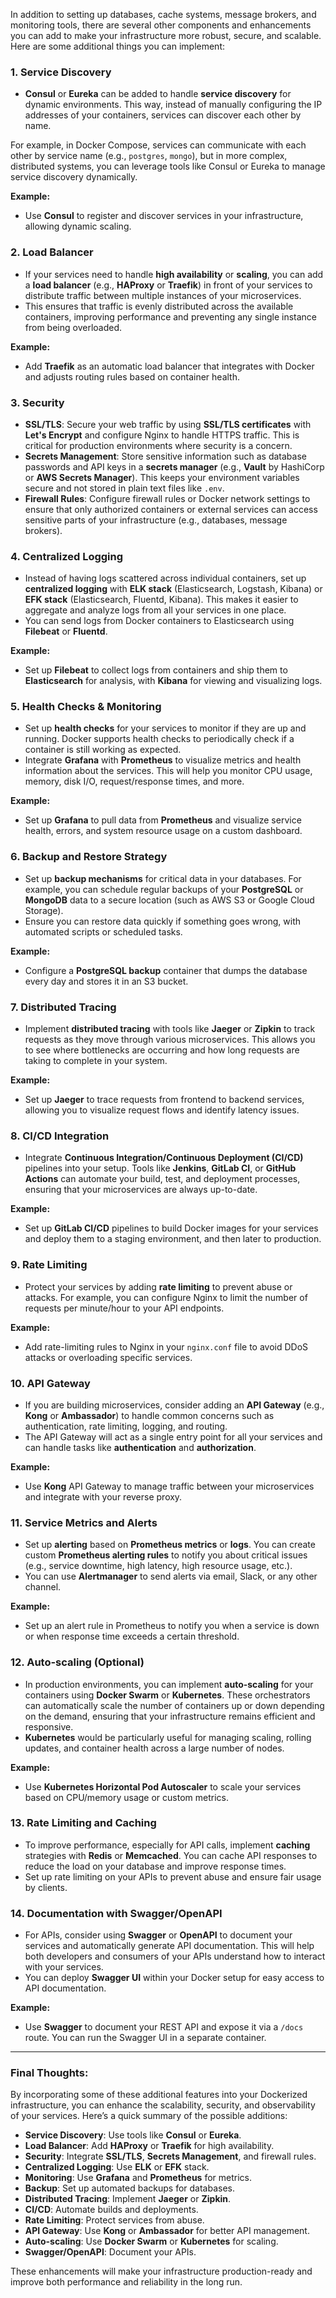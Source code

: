 In addition to setting up databases, cache systems, message brokers, and monitoring tools, there are several other components and enhancements you can add to make your infrastructure more robust, secure, and scalable. Here are some additional things you can implement:

### 1. **Service Discovery**

- **Consul** or **Eureka** can be added to handle **service discovery** for dynamic environments. This way, instead of manually configuring the IP addresses of your containers, services can discover each other by name.

For example, in Docker Compose, services can communicate with each other by service name (e.g., `postgres`, `mongo`), but in more complex, distributed systems, you can leverage tools like Consul or Eureka to manage service discovery dynamically.

**Example:**

- Use **Consul** to register and discover services in your infrastructure, allowing dynamic scaling.

### 2. **Load Balancer**

- If your services need to handle **high availability** or **scaling**, you can add a **load balancer** (e.g., **HAProxy** or **Traefik**) in front of your services to distribute traffic between multiple instances of your microservices.
- This ensures that traffic is evenly distributed across the available containers, improving performance and preventing any single instance from being overloaded.

**Example:**

- Add **Traefik** as an automatic load balancer that integrates with Docker and adjusts routing rules based on container health.

### 3. **Security**

- **SSL/TLS**: Secure your web traffic by using **SSL/TLS certificates** with **Let's Encrypt** and configure Nginx to handle HTTPS traffic. This is critical for production environments where security is a concern.
- **Secrets Management**: Store sensitive information such as database passwords and API keys in a **secrets manager** (e.g., **Vault** by HashiCorp or **AWS Secrets Manager**). This keeps your environment variables secure and not stored in plain text files like `.env`.
- **Firewall Rules**: Configure firewall rules or Docker network settings to ensure that only authorized containers or external services can access sensitive parts of your infrastructure (e.g., databases, message brokers).

### 4. **Centralized Logging**

- Instead of having logs scattered across individual containers, set up **centralized logging** with **ELK stack** (Elasticsearch, Logstash, Kibana) or **EFK stack** (Elasticsearch, Fluentd, Kibana). This makes it easier to aggregate and analyze logs from all your services in one place.
- You can send logs from Docker containers to Elasticsearch using **Filebeat** or **Fluentd**.

**Example:**

- Set up **Filebeat** to collect logs from containers and ship them to **Elasticsearch** for analysis, with **Kibana** for viewing and visualizing logs.

### 5. **Health Checks & Monitoring**

- Set up **health checks** for your services to monitor if they are up and running. Docker supports health checks to periodically check if a container is still working as expected.
- Integrate **Grafana** with **Prometheus** to visualize metrics and health information about the services. This will help you monitor CPU usage, memory, disk I/O, request/response times, and more.

**Example:**

- Set up **Grafana** to pull data from **Prometheus** and visualize service health, errors, and system resource usage on a custom dashboard.

### 6. **Backup and Restore Strategy**

- Set up **backup mechanisms** for critical data in your databases. For example, you can schedule regular backups of your **PostgreSQL** or **MongoDB** data to a secure location (such as AWS S3 or Google Cloud Storage).
- Ensure you can restore data quickly if something goes wrong, with automated scripts or scheduled tasks.

**Example:**

- Configure a **PostgreSQL backup** container that dumps the database every day and stores it in an S3 bucket.

### 7. **Distributed Tracing**

- Implement **distributed tracing** with tools like **Jaeger** or **Zipkin** to track requests as they move through various microservices. This allows you to see where bottlenecks are occurring and how long requests are taking to complete in your system.

**Example:**

- Set up **Jaeger** to trace requests from frontend to backend services, allowing you to visualize request flows and identify latency issues.

### 8. **CI/CD Integration**

- Integrate **Continuous Integration/Continuous Deployment (CI/CD)** pipelines into your setup. Tools like **Jenkins**, **GitLab CI**, or **GitHub Actions** can automate your build, test, and deployment processes, ensuring that your microservices are always up-to-date.

**Example:**

- Set up **GitLab CI/CD** pipelines to build Docker images for your services and deploy them to a staging environment, and then later to production.

### 9. **Rate Limiting**

- Protect your services by adding **rate limiting** to prevent abuse or attacks. For example, you can configure Nginx to limit the number of requests per minute/hour to your API endpoints.

**Example:**

- Add rate-limiting rules to Nginx in your `nginx.conf` file to avoid DDoS attacks or overloading specific services.

### 10. **API Gateway**

- If you are building microservices, consider adding an **API Gateway** (e.g., **Kong** or **Ambassador**) to handle common concerns such as authentication, rate limiting, logging, and routing.
- The API Gateway will act as a single entry point for all your services and can handle tasks like **authentication** and **authorization**.

**Example:**

- Use **Kong** API Gateway to manage traffic between your microservices and integrate with your reverse proxy.

### 11. **Service Metrics and Alerts**

- Set up **alerting** based on **Prometheus metrics** or **logs**. You can create custom **Prometheus alerting rules** to notify you about critical issues (e.g., service downtime, high latency, high resource usage, etc.).
- You can use **Alertmanager** to send alerts via email, Slack, or any other channel.

**Example:**

- Set up an alert rule in Prometheus to notify you when a service is down or when response time exceeds a certain threshold.

### 12. **Auto-scaling (Optional)**

- In production environments, you can implement **auto-scaling** for your containers using **Docker Swarm** or **Kubernetes**. These orchestrators can automatically scale the number of containers up or down depending on the demand, ensuring that your infrastructure remains efficient and responsive.
- **Kubernetes** would be particularly useful for managing scaling, rolling updates, and container health across a large number of nodes.

**Example:**

- Use **Kubernetes Horizontal Pod Autoscaler** to scale your services based on CPU/memory usage or custom metrics.

### 13. **Rate Limiting and Caching**

- To improve performance, especially for API calls, implement **caching** strategies with **Redis** or **Memcached**. You can cache API responses to reduce the load on your database and improve response times.
- Set up rate limiting on your APIs to prevent abuse and ensure fair usage by clients.

### 14. **Documentation with Swagger/OpenAPI**

- For APIs, consider using **Swagger** or **OpenAPI** to document your services and automatically generate API documentation. This will help both developers and consumers of your APIs understand how to interact with your services.
- You can deploy **Swagger UI** within your Docker setup for easy access to API documentation.

**Example:**

- Use **Swagger** to document your REST API and expose it via a `/docs` route. You can run the Swagger UI in a separate container.

---

### Final Thoughts:

By incorporating some of these additional features into your Dockerized infrastructure, you can enhance the scalability, security, and observability of your services. Here’s a quick summary of the possible additions:

- **Service Discovery**: Use tools like **Consul** or **Eureka**.
- **Load Balancer**: Add **HAProxy** or **Traefik** for high availability.
- **Security**: Integrate **SSL/TLS**, **Secrets Management**, and firewall rules.
- **Centralized Logging**: Use **ELK** or **EFK** stack.
- **Monitoring**: Use **Grafana** and **Prometheus** for metrics.
- **Backup**: Set up automated backups for databases.
- **Distributed Tracing**: Implement **Jaeger** or **Zipkin**.
- **CI/CD**: Automate builds and deployments.
- **Rate Limiting**: Protect services from abuse.
- **API Gateway**: Use **Kong** or **Ambassador** for better API management.
- **Auto-scaling**: Use **Docker Swarm** or **Kubernetes** for scaling.
- **Swagger/OpenAPI**: Document your APIs.

These enhancements will make your infrastructure production-ready and improve both performance and reliability in the long run.

